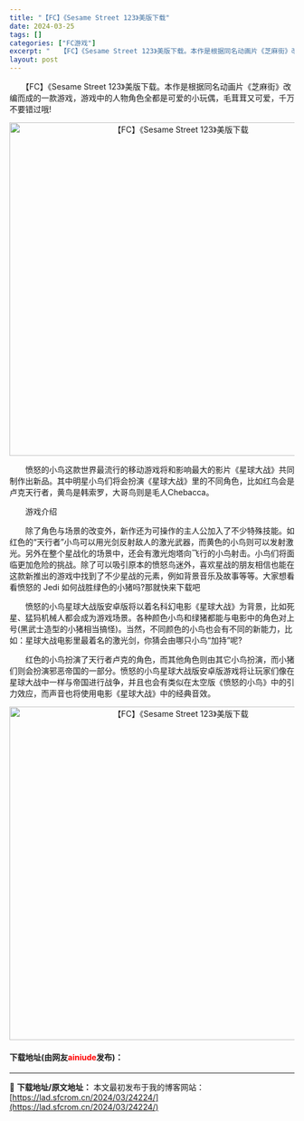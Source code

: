 ```yaml
---
title: "【FC】《Sesame Street 123》美版下载"
date: 2024-03-25
tags: []
categories: ["FC游戏"]
excerpt: "　　【FC】《Sesame Street 123》美版下载。本作是根据同名动画片《芝麻街》改编而成的一款游戏，游戏中的人物角色全都是可爱的小玩偶，毛茸茸又可爱，千万不要错过哦! 　　愤怒的小鸟这款世界最流行的移动游戏将和影响最大的影片《星球大战》共同制作出新品。其中明星小鸟们将会扮演《星球大战》里的&hellip;"
layout: post
---
```


 <p>　　【FC】《Sesame Street 123》美版下载。本作是根据同名动画片《芝麻街》改编而成的一款游戏，游戏中的人物角色全都是可爱的小玩偶，毛茸茸又可爱，千万不要错过哦!</p> <p align="center"><img align="" border="0" src="https://lad.sfcrom.cn/wp-content/uploads/2024/03/20240325_66019991ddeb8.png" width="590" alt="【FC】《Sesame Street 123》美版下载" /></p> <p>　　愤怒的小鸟这款世界最流行的移动游戏将和影响最大的影片《星球大战》共同制作出新品。其中明星小鸟们将会扮演《星球大战》里的不同角色，比如红鸟会是卢克天行者，黄鸟是韩索罗，大哥鸟则是毛人Chebacca。</p> <p>　　游戏介绍</p> <p>　　除了角色与场景的改变外，新作还为可操作的主人公加入了不少特殊技能。如红色的&ldquo;天行者&rdquo;小鸟可以用光剑反射敌人的激光武器，而黄色的小鸟则可以发射激光。另外在整个星战化的场景中，还会有激光炮塔向飞行的小鸟射击。小鸟们将面临更加危险的挑战。除了可以吸引原本的愤怒鸟迷外，喜欢星战的朋友相信也能在这款新推出的游戏中找到了不少星战的元素，例如背景音乐及故事等等。大家想看看愤怒的 Jedi 如何战胜绿色的小猪吗?那就快来下载吧</p> <p>　　愤怒的小鸟星球大战版安卓版将以着名科幻电影《星球大战》为背景，比如死星、猛犸机械人都会成为游戏场景。各种颜色小鸟和绿猪都能与电影中的角色对上号(黑武士造型的小猪相当搞怪)。当然，不同颜色的小鸟也会有不同的新能力，比如：星球大战电影里最着名的激光剑，你猜会由哪只小鸟&ldquo;加持&rdquo;呢?</p> <p>　　红色的小鸟扮演了天行者卢克的角色，而其他角色则由其它小鸟扮演，而小猪们则会扮演邪恶帝国的一部分。愤怒的小鸟星球大战版安卓版游戏将让玩家们像在星球大战中一样与帝国进行战争，并且也会有类似在太空版《愤怒的小鸟》中的引力效应，而声音也将使用电影《星球大战》中的经典音效。</p> <p align="center"><img align="" border="0" src="https://lad.sfcrom.cn/wp-content/uploads/2024/03/20240325_66019993245c2.png" width="590" alt="【FC】《Sesame Street 123》美版下载" /></p> <p><h4>下载地址(由网友<font color="red">ainiude</font>发布)：</h4></p> 

---
📖 **下载地址/原文地址：** 本文最初发布于我的博客网站：[https://lad.sfcrom.cn/2024/03/24224/](https://lad.sfcrom.cn/2024/03/24224/)
